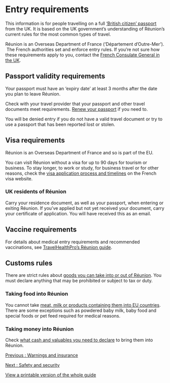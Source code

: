 # Entry requirements

This information is for people travelling on a full [‘British citizen’ passport](https://www.gov.uk/types-of-british-nationality) from the UK. It is based on the UK government’s understanding of Réunion’s current rules for the most common types of travel.

Réunion is an Overseas Department of France (‘Département d’Outre-Mer’).  The French authorities set and enforce entry rules. If you’re not sure how these requirements apply to you, contact the [French Consulate General in the UK](https://uk.ambafrance.org/-Consulate-in-London-).

## Passport validity requirements

Your passport must have an ‘expiry date’ at least 3 months after the date you plan to leave Réunion.

Check with your travel provider that your passport and other travel documents meet requirements. [Renew your passport](https://www.gov.uk/renew-adult-passport/renew) if you need to.

You will be denied entry if you do not have a valid travel document or try to use a passport that has been reported lost or stolen.

## Visa requirements

Réunion is an Overseas Department of France and so is part of the EU.

You can visit Réunion without a visa for up to 90 days for tourism or business. To stay longer, to work or study, for business travel or for other reasons, check the [visa application process and timelines](https://france-visas.gouv.fr/en/royaume-uni) on the French visa website.

### UK residents of Réunion

Carry your residence document, as well as your passport, when entering or exiting Réunion. If you’ve applied but not yet received your document, carry your certificate of application. You will have received this as an email.

## Vaccine requirements

For details about medical entry requirements and recommended vaccinations, see [TravelHealthPro’s Réunion guide](https://travelhealthpro.org.uk/country/184/reunion#Vaccine_Recommendations).

## Customs rules

There are strict rules about [goods you can take into or out of Réunion](https://www.douane.gouv.fr/particuliers/vous-etes-en-outre-mer/la-reunion). You must declare anything that may be prohibited or subject to tax or duty.

### Taking food into Réunion

You cannot take [meat, milk or products containing them into EU countries](https://ec.europa.eu/food/animals/animalproducts/personal_imports_en). There are some exceptions such as powdered baby milk, baby food and special foods or pet feed required for medical reasons.

### Taking money into Réunion

Check [what cash and valuables you need to declare](https://www.douane.gouv.fr/fiche/obligation-declare-cash-securities-and-valuables) to bring them into Réunion.

[Previous
:
Warnings and insurance](/foreign-travel-advice/reunion)

[Next
:
Safety and security](/foreign-travel-advice/reunion/safety-and-security)

[View a printable version of the whole guide](/foreign-travel-advice/reunion/print)